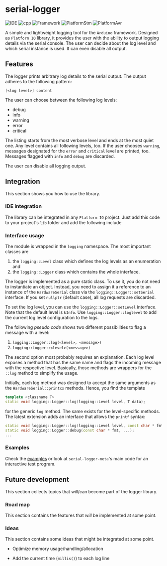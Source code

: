 # serial-logger

![IDE](https://img.shields.io/badge/IDE-VS%20Code-blue?logo=visual-studio-code)
![cpp](https://img.shields.io/badge/Language-C%2B%2B-%2300599C?logo=C%2B%2B)
![Framework](https://img.shields.io/badge/Framework-Arduino-%2300979D?logo=arduino)
![PlatformStm](https://img.shields.io/badge/Platform-STM32-%2303234B?logo=stmicroelectronics)
![PlatformAvr](https://img.shields.io/badge/Platform-Atmel%20AVR-red)

A simple and lightweight logging tool for the `Arduino` framework. Designed as
`Platform IO` library, it provides the user with the ability to output logging
details via the serial console. The user can decide about the log level and
which serial instance is used. It can even disable all output.

## Features

The logger prints arbitrary log details to the serial output. The output adheres
to the following pattern:

```log
[<log level>] content
```

The user can choose between the following log levels:

- debug
- info
- warning
- error
- critical

The listing starts from the most verbose level and ends at the most quiet one.
Any level contains all following levels, too. If the user chooses `warning`,
messages designated for the `error` and `critical` level are printed, too.
Messages flagged with `info` and `debug` are discarded.

The user can disable all logging output.

## Integration

This section shows you how to use the library.

### IDE integration

The library can be integrated in any `Platform IO` project. Just add this code
to your project's `lib` folder and add the following include

### Interface usage

The module is wrapped in the `logging` namespace. The most important classes are

1. the `logging::Level` class which defines the log levels as an enumeration and
2. the `logging::Logger` class which contains the whole interface.

The logger is implemented as a pure static class. To use it, you do not need
to instantiate an object. Instead, you need to assign it a reference to an
instance of the `HardwareSerial` class via the `logging::Logger::setSerial`
interface. If you set `nullptr` (default case), all log requests are discarded.

To set the log level, you can use the `logging::Logger::setLevel` interface.
Note that the default level is `kInfo`. Use `logging::Logger::loglevel` to add
the current log level configuration to the logs.

The following _pseudo code_ shows two different possibilities to flag a message
with a level:

1. `logging::Logger::log(<level>, <message>)`
2. `logging::Logger::<level>(<message>)`

The second option most probably requires an explanation. Each log level exposes
a method that has the same name and flags the incoming message with the
respective level. Basically, those methods are wrappers for the `::log` method
to simplify the usage.

Initially, each log method was designed to accept the same arguments as the
`HardwareSerial::printxx` methods. Hence, you find the template

```C++
template <classname T>
static void logging::Logger::log(logging::Level level, T data);
```

for the generic `log` method. The same exists for the level-specific methods.
The latest extension adds an interface that allows the `printf` syntax:

```C++
static void logging::Logger::log(logging::Level level, const char * fmt, ...);
static void logging::Logger::debug(const char * fmt, ...); 
...
```

### Examples

Check the [examples] or look at `serial-logger-meta`'s main code for an
interactive test program.

[examples]: ./examples/

## Future development

This section collects topics that will/can become part of the logger library.

### Road map

This section contains the features that _will_ be implemented at some point.

### Ideas

This section contains some ideas that might be integrated at some point.

- Optimize memory usage/handling/allocation

- Add the current time (`millis()`) to each log line
